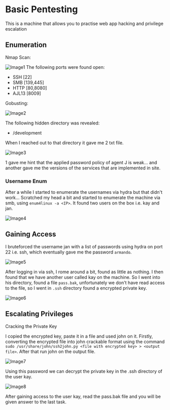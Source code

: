 # Basic Pentesting
This is a machine that allows you to practise web app hacking and privilege escalation  

## Enumeration

Nmap Scan:

![Image1]()
The following ports were found open:
- SSH [22]
- SMB [139,445]
- HTTP [80,8080]
- AJL13 [8009]

Gobusting:

![Image2]()

The following hidden directory was revealed:
- /development

When I reached out to that directory it gave me 2 txt file.

![Image3]()

1 gave me hint that the applied password policy of agent J is weak... and another gave me the versions of the services that are implemented in site.

### Username Enum

After a while I started to enumerate the usernames via hydra but that didn't work... Scratched my head a bit and started to enumerate the machine via smb, using ```enum4linux -a <IP>```. It found two users on the box i.e. kay and jan.

![Image4]()

## Gaining Access
I bruteforced the username jan with a list of passwords using hydra on port 22 i.e. ssh, which eventually gave me the password ```armando```. 

![Image5]()

After logging in via ssh, I rome around a bit, found as little as nothing. I then found that we have another user called kay on the machine. So I went into his directory, found a file ```pass.bak```, unfortunately we don't have read access to the file, so I went in ```.ssh``` directory found a encrypted private key. 

![Image6]()

## Escalating Privileges
 Cracking the Private Key

I copied the encrypted key, paste it in a file and used john on it.  Firstly, converting the encrypted file into john crackable format using the command ```sudo /usr/share/john/ssh2john.py <file with encrypted key> > <output file>```. After that run john on the output file.

![Image7]()

Using this password we can decrypt the private key in the .ssh directory of the user kay. 

![Image8]()

After gaining access to the user kay, read the pass.bak file and you will be given answer to the last task.

